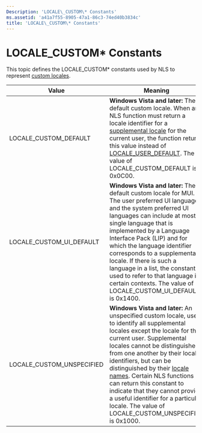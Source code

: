 ```yaml
---
Description: 'LOCALE\_CUSTOM\* Constants'
ms.assetid: 'a41a7f55-8905-47a1-86c3-74ed40b3834c'
title: 'LOCALE\_CUSTOM\* Constants'
---
```


# LOCALE\_CUSTOM\* Constants

This topic defines the LOCALE\_CUSTOM\* constants used by NLS to represent [custom locales](custom-locales.md).



| Value                       | Meaning                                                                                                                                                                                                                                                                                                                                                                                                                                                                                          |
|-----------------------------|--------------------------------------------------------------------------------------------------------------------------------------------------------------------------------------------------------------------------------------------------------------------------------------------------------------------------------------------------------------------------------------------------------------------------------------------------------------------------------------------------|
| LOCALE\_CUSTOM\_DEFAULT     | **Windows Vista and later:** The default custom locale. When an NLS function must return a locale identifier for a [supplemental locale](custom-locales.md) for the current user, the function returns this value instead of [LOCALE\_USER\_DEFAULT](locale-user-default.md). The value of LOCALE\_CUSTOM\_DEFAULT is 0x0C00.                                                                                                                                                                  |
| LOCALE\_CUSTOM\_UI\_DEFAULT | **Windows Vista and later:** The default custom locale for MUI. The user preferred UI languages and the system preferred UI languages can include at most a single language that is implemented by a Language Interface Pack (LIP) and for which the language identifier corresponds to a supplemental locale. If there is such a language in a list, the constant is used to refer to that language in certain contexts. The value of LOCALE\_CUSTOM\_UI\_DEFAULT is 0x1400.                    |
| LOCALE\_CUSTOM\_UNSPECIFIED | **Windows Vista and later:** An unspecified custom locale, used to identify all supplemental locales except the locale for the current user. Supplemental locales cannot be distinguished from one another by their locale identifiers, but can be distinguished by their [locale names](locale-names.md). Certain NLS functions can return this constant to indicate that they cannot provide a useful identifier for a particular locale. The value of LOCALE\_CUSTOM\_UNSPECIFIED is 0x1000. |



 

 

 



